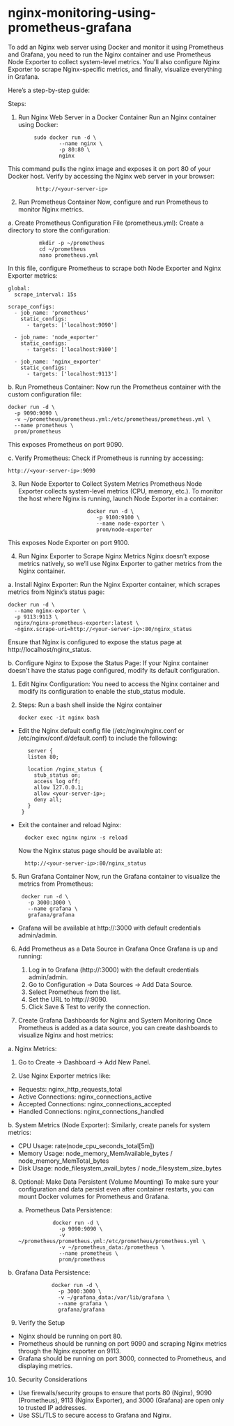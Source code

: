# nginx-monitoring-using-prometheus-grafana

To add an Nginx web server using Docker and monitor it using Prometheus and Grafana, you need to run the Nginx container and use Prometheus Node Exporter to collect system-level metrics. You'll also configure Nginx Exporter to scrape Nginx-specific metrics, and finally, visualize everything in Grafana.

Here’s a step-by-step guide:

Steps:
1. Run Nginx Web Server in a Docker Container
Run an Nginx container using Docker:

            sudo docker run -d \
                    --name nginx \
                    -p 80:80 \
                    nginx
  
  This command pulls the nginx image and exposes it on port 80 of your Docker host. Verify by accessing the Nginx web server in your browser:
                        
             http://<your-server-ip>
             
  2. Run Prometheus Container
Now, configure and run Prometheus to monitor Nginx metrics.

a. Create Prometheus Configuration File (prometheus.yml):
Create a directory to store the configuration:

              mkdir -p ~/prometheus
              cd ~/prometheus
              nano prometheus.yml

In this file, configure Prometheus to scrape both Node Exporter and Nginx Exporter metrics:

    global:
      scrape_interval: 15s
    
    scrape_configs:
      - job_name: 'prometheus'
        static_configs:
          - targets: ['localhost:9090']
  
      - job_name: 'node_exporter'
        static_configs:
          - targets: ['localhost:9100']
    
      - job_name: 'nginx_exporter'
        static_configs:
          - targets: ['localhost:9113']

b. Run Prometheus Container:
Now run the Prometheus container with the custom configuration file:

    docker run -d \
      -p 9090:9090 \
      -v ~/prometheus/prometheus.yml:/etc/prometheus/prometheus.yml \
      --name prometheus \
      prom/prometheus

 This exposes Prometheus on port 9090.

c. Verify Prometheus:
Check if Prometheus is running by accessing:

    http://<your-server-ip>:9090

3. Run Node Exporter to Collect System Metrics
Prometheus Node Exporter collects system-level metrics (CPU, memory, etc.). To monitor the host where Nginx is running, launch Node Exporter in a container:

                             docker run -d \
                                -p 9100:9100 \
                                --name node-exporter \
                                prom/node-exporter
              
This exposes Node Exporter on port 9100.

4. Run Nginx Exporter to Scrape Nginx Metrics
Nginx doesn’t expose metrics natively, so we’ll use Nginx Exporter to gather metrics from the Nginx container.

a. Install Nginx Exporter:
Run the Nginx Exporter container, which scrapes metrics from Nginx’s status page:

    docker run -d \
      --name nginx-exporter \
      -p 9113:9113 \
      nginx/nginx-prometheus-exporter:latest \
      -nginx.scrape-uri=http://<your-server-ip>:80/nginx_status
  
Ensure that Nginx is configured to expose the status page at http://localhost/nginx_status.

b. Configure Nginx to Expose the Status Page:
If your Nginx container doesn't have the status page configured, modify its default configuration.

1. Edit Nginx Configuration: You need to access the Nginx container and modify its configuration to enable the stub_status module.

2. Steps:
   Run a bash shell inside the Nginx container

       docker exec -it nginx bash

 - Edit the Nginx default config file (/etc/nginx/nginx.conf or /etc/nginx/conf.d/default.conf) to include the following:

          server {
          listen 80;
        
          location /nginx_status {
            stub_status on;
            access_log off;
            allow 127.0.0.1;
            allow <your-server-ip>;
            deny all;
          }
        }

- Exit the container and reload Nginx:
    
        docker exec nginx nginx -s reload

  Now the Nginx status page should be available at:

        http://<your-server-ip>:80/nginx_status

5. Run Grafana Container
    Now, run the Grafana container to visualize the metrics from Prometheus:

        docker run -d \
          -p 3000:3000 \
          --name grafana \
          grafana/grafana
      
- Grafana will be available at  http://<your-server-ip>:3000  with default credentials admin/admin.

6. Add Prometheus as a Data Source in Grafana
    Once Grafana is up and running:

    1. Log in to Grafana (http://:3000) with the default credentials admin/admin.
    2. Go to Configuration → Data Sources → Add Data Source.
    3. Select Prometheus from the list.
    4. Set the URL to http://:9090.
    5. Click Save & Test to verify the connection.

7. Create Grafana Dashboards for Nginx and System Monitoring
Once Prometheus is added as a data source, you can create dashboards to visualize Nginx and host metrics:

 a. Nginx Metrics:
   1. Go to Create → Dashboard → Add New Panel.

   2. Use Nginx Exporter metrics like:

- Requests: nginx_http_requests_total
- Active Connections: nginx_connections_active
- Accepted Connections: nginx_connections_accepted
- Handled Connections: nginx_connections_handled
  
b. System Metrics (Node Exporter):
Similarly, create panels for system metrics:

- CPU Usage: rate(node_cpu_seconds_total[5m])
- Memory Usage: node_memory_MemAvailable_bytes / node_memory_MemTotal_bytes
- Disk Usage: node_filesystem_avail_bytes / node_filesystem_size_bytes

8. Optional: Make Data Persistent (Volume Mounting)
To make sure your configuration and data persist even after container restarts, you can mount Docker volumes for Prometheus and Grafana.

   a. Prometheus Data Persistence:
   
                  docker run -d \
                    -p 9090:9090 \
                    -v ~/prometheus/prometheus.yml:/etc/prometheus/prometheus.yml \
                    -v ~/prometheus_data:/prometheus \
                    --name prometheus \
                    prom/prometheus

b. Grafana Data Persistence:

                  docker run -d \
                    -p 3000:3000 \
                    -v ~/grafana_data:/var/lib/grafana \
                    --name grafana \
                    grafana/grafana

9. Verify the Setup
  - Nginx should be running on port 80.
  - Prometheus should be running on port 9090 and scraping Nginx metrics through the Nginx exporter on 9113.
  - Grafana should be running on port 3000, connected to Prometheus, and displaying metrics.

10. Security Considerations
  - Use firewalls/security groups to ensure that ports 80 (Nginx), 9090 (Prometheus), 9113 (Nginx Exporter), and 3000 (Grafana) are open only to trusted IP addresses.
  - Use SSL/TLS to secure access to Grafana and Nginx.

  

